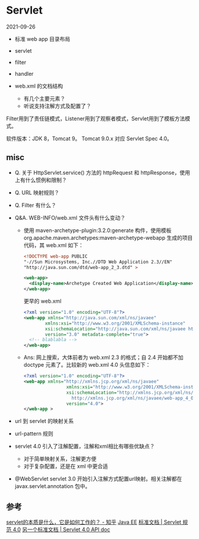 # Servlet
2021-09-26

- 标准 web app 目录布局
- servlet
- filter
- handler

- web.xml 的文档结构
  - 有几个主要元素？
  - 听说支持注解方式及配置了？

Filter用到了责任链模式，Listener用到了观察者模式，Servlet用到了模板方法模式。

软件版本：JDK 8，Tomcat 9。
Tomcat 9.0.x 对应 Servlet Spec 4.0。

## misc
- Q. 关于 HttpServlet.service() 方法的 httpRequest 和 httpResponse，使用上有什么惯例和限制？
- Q. URL 映射规则？
- Q. Filter 有什么？
- Q&A. WEB-INFO/web.xml 文件头有什么变动？
  - 使用 maven-archetype-plugin:3.2.0:generate 构件，使用模板 org.apache.maven.archetypes:maven-archetype-webapp
    生成的项目代码，其 web.xml 如下：
    ```xml
    <!DOCTYPE web-app PUBLIC
    "-//Sun Microsystems, Inc.//DTD Web Application 2.3//EN"
    "http://java.sun.com/dtd/web-app_2_3.dtd" >

    <web-app>
      <display-name>Archetype Created Web Application</display-name>
    </web-app>
    ```
    更早的 web.xml
    ```xml
    <?xml version="1.0" encoding="UTF-8"?>
    <web-app xmlns="http://java.sun.com/xml/ns/javaee"
            xmlns:xsi="http://www.w3.org/2001/XMLSchema-instance"
            xsi:schemaLocation="http://java.sun.com/xml/ns/javaee http://java.sun.com/xml/ns/javaee/web-app_3_0.xsd"
            version="3.0" metadata-complete="true">
      <!-- blablabla -->
    </web-app>
    ```

  - Ans: 网上搜索，大体前者为 web.xml 2.3 的格式；自 2.4 开始都不加 doctype 元素了。比较新的 web.xml 4.0 头信息如下：
    ```xml
    <?xml version="1.0" encoding="UTF-8"?>
    <web-app xmlns="http://xmlns.jcp.org/xml/ns/javaee"
                    xmlns:xsi="http://www.w3.org/2001/XMLSchema-instance"
                    xsi:schemaLocation="http://xmlns.jcp.org/xml/ns/javaee
                      http://xmlns.jcp.org/xml/ns/javaee/web-app_4_0.xsd"
                    version="4.0">
    </web-app >
    ```

- url 到 servlet 的映射关系
- url-pattern 规则
- servlet 4.0 引入了注解配置，注解和xml相比有哪些优缺点？
  - 对于简单映射关系，注解更方便
  - 对于复杂配置，还是在 xml 中更合适

- @WebServlet
  servlet 3.0 开始引入注解方式配置url映射。相关注解都在 javax.servlet.annotation 包中。

## 参考
[servlet的本质是什么，它是如何工作的？ - 知乎](https://www.zhihu.com/question/21416727)
[Java EE](https://javaee.github.io/)
[标准文档 | Servlet 规范 4.0](https://jcp.org/aboutJava/communityprocess/final/jsr369/index.html)
[另一个标准文档 | Servlet 4.0 API doc](https://javaee.github.io/javaee-spec/javadocs/javax/servlet/package-summary.html)
